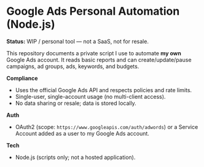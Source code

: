 # Google Ads Personal Automation (Node.js)

**Status:** WIP / personal tool — not a SaaS, not for resale.

This repository documents a private script I use to automate **my own** Google Ads account.
It reads basic reports and can create/update/pause campaigns, ad groups, ads, keywords, and budgets.

**Compliance**
- Uses the official Google Ads API and respects policies and rate limits.
- Single-user, single-account usage (no multi-client access).
- No data sharing or resale; data is stored locally.

**Auth**
- OAuth2 (scope: `https://www.googleapis.com/auth/adwords`) or a Service Account added as a user to my Google Ads account.

**Tech**
- Node.js (scripts only; not a hosted application).

